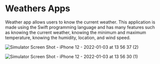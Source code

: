 # Weathers Apps
Weather app allows users to know the current weather. This application is made using the Swift programming language and has many features such as knowing the current weather, knowing the minimum and maximum temperature, knowing the humidity, location, and wind speed.




![Simulator Screen Shot - iPhone 12 - 2022-01-03 at 13 56 37 (2)](https://user-images.githubusercontent.com/57612335/147906490-56a557c1-43e4-4642-bfc1-2a66673b3727.png)

![Simulator Screen Shot - iPhone 12 - 2022-01-03 at 13 56 30 (1)](https://user-images.githubusercontent.com/57612335/147906398-9bf665f8-6be6-420d-95ee-3c491c5e60e7.png)


